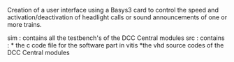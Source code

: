 Creation of a user interface using a Basys3 card to control the speed and activation/deactivation of headlight calls or sound
announcements of one or more trains. 

sim : contains all the testbench's of the DCC Central modules
src : contains : * the c code file for the software part in vitis
                 *the vhd source codes of the DCC Central modules
